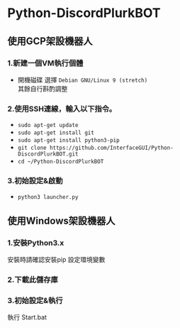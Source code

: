# Python-DiscordPlurkBOT

## 使用GCP架設機器人

### 1.新建一個VM執行個體 <br>

- 開機磁碟 選擇 ` Debian GNU/Linux 9 (stretch) ` <br> 其餘自行斟酌調整
### 2.使用SSH連線，輸入以下指令。

- `sudo apt-get update`
- `sudo apt-get install git`
- `sudo apt-get install python3-pip`
- `git clone https://github.com/InterfaceGUI/Python-DiscordPlurkBOT.git`
- `cd ~/Python-DiscordPlurkBOT`

### 3.初始設定&啟動

- `python3 launcher.py`

## 使用Windows架設機器人

### 1.安裝Python3.x

安裝時請確認安裝pip
設定環境變數

### 2.下載此儲存庫

### 3.初始設定&執行

執行 Start.bat





